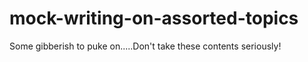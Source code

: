 # mock-writing-on-assorted-topics
Some gibberish to puke on.....Don't take these contents seriously!
